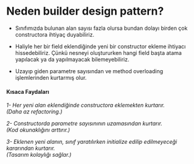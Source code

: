 Neden builder design pattern?
============================

- Sınıfımızda bulunan alan sayısı fazla olursa bundan dolayı birden çok constructora ihtiyaç duyabiliriz.

- Haliyle her bir field eklendiğinde yeni bir constructor ekleme ihtiyacı hissedebiliriz. Çünkü nesneyi oluştururken hangi field başta atama yapılacak ya da yapılmayacak bilemeyebiliriz.

- Uzayıp giden parametre sayısından ve method overloading işlemlerinden kurtarmış olur.

#### Kısaca Faydaları
<em>1- Her yeni alan eklendiğinde constructora eklemekten kurtarır.
<br>(Daha az refactoring.)

2- Constructorda parametre sayısınının uzamasından kurtarır.
<br>(Kod okunaklığını arttırır.)

3- Eklenen yeni alanın, sınıf yaratılırken initialize edilip edilmeyeceği kararından kurtarır.
<br>(Tasarım kolaylığı sağlar.)   
</em>